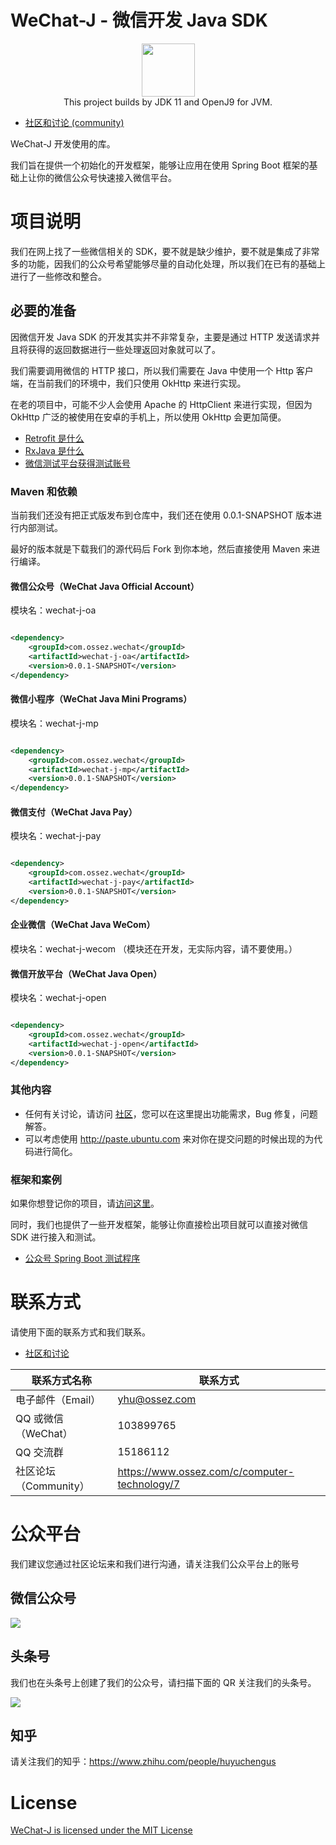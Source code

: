 # WeChat-J - 微信开发 Java SDK

<p align="center">
    <a href="https://github.com/honeymoose">
        <img height=85 src="https://avatars1.githubusercontent.com/u/45009982?s=200&v=4">
    </a>
    <br>This project builds by JDK 11 and OpenJ9 for JVM.
</p>

* [社区和讨论 (community)](https://www.ossez.com/tag/wechat)

WeChat-J 开发使用的库。

我们旨在提供一个初始化的开发框架，能够让应用在使用 Spring Boot 框架的基础上让你的微信公众号快速接入微信平台。

# 项目说明

我们在网上找了一些微信相关的 SDK，要不就是缺少维护，要不就是集成了非常多的功能，因我们的公众号希望能够尽量的自动化处理，所以我们在已有的基础上进行了一些修改和整合。

## 必要的准备

因微信开发 Java SDK 的开发其实并不非常复杂，主要是通过 HTTP 发送请求并且将获得的返回数据进行一些处理返回对象就可以了。

我们需要调用微信的 HTTP 接口，所以我们需要在 Java 中使用一个 Http 客户端，在当前我们的环境中，我们只使用 OkHttp 来进行实现。

在老的项目中，可能不少人会使用 Apache 的 HttpClient 来进行实现，但因为 OkHttp 广泛的被使用在安卓的手机上，所以使用 OkHttp
会更加简便。

* [Retrofit 是什么](https://www.ossez.com/t/retrofit/14302)
* [RxJava 是什么](https://www.ossez.com/t/rxjava/14305)
* [微信测试平台获得测试账号](https://www.ossez.com/t/topic/14281)

### Maven 和依赖

当前我们还没有把正式版发布到仓库中，我们还在使用 0.0.1-SNAPSHOT 版本进行内部测试。

最好的版本就是下载我们的源代码后 Fork 到你本地，然后直接使用 Maven 来进行编译。

#### 微信公众号（WeChat Java Official Account）

模块名：wechat-j-oa

```xml

<dependency>
    <groupId>com.ossez.wechat</groupId>
    <artifactId>wechat-j-oa</artifactId>
    <version>0.0.1-SNAPSHOT</version>
</dependency>
```

#### 微信小程序（WeChat Java Mini Programs）

模块名：wechat-j-mp

```xml

<dependency>
    <groupId>com.ossez.wechat</groupId>
    <artifactId>wechat-j-mp</artifactId>
    <version>0.0.1-SNAPSHOT</version>
</dependency>
```

#### 微信支付（WeChat Java Pay）

模块名：wechat-j-pay

```xml

<dependency>
    <groupId>com.ossez.wechat</groupId>
    <artifactId>wechat-j-pay</artifactId>
    <version>0.0.1-SNAPSHOT</version>
</dependency>
```

#### 企业微信（WeChat Java WeCom）

模块名：wechat-j-wecom （模块还在开发，无实际内容，请不要使用。）

#### 微信开放平台（WeChat Java Open）

模块名：wechat-j-open

```xml

<dependency>
    <groupId>com.ossez.wechat</groupId>
    <artifactId>wechat-j-open</artifactId>
    <version>0.0.1-SNAPSHOT</version>
</dependency>
```

### 其他内容

* 任何有关讨论，请访问 [社区](https://www.ossez.com/tag/wechat)，您可以在这里提出功能需求，Bug 修复，问题解答。
* 可以考虑使用 http://paste.ubuntu.com 来对你在提交问题的时候出现的为代码进行简化。

### 框架和案例

如果你想登记你的项目，请[访问这里](https://www.ossez.com/t/wechat-j-demo/14303)。

同时，我们也提供了一些开发框架，能够让你直接检出项目就可以直接对微信 SDK 进行接入和测试。

* [公众号 Spring Boot 测试程序](https://github.com/honeymoose/WeChat-Official-Account-Spring)

# 联系方式

请使用下面的联系方式和我们联系。

* [社区和讨论](https://www.ossez.com/tag/chat-gpt)

| 联系方式名称           | 联系方式                                          |
|------------------|-----------------------------------------------|
| 电子邮件（Email）      | [yhu@ossez.com](mailto:yhu@ossez.com)         |
| QQ 或微信（WeChat）   | 103899765                                     |
| QQ 交流群           | 15186112                                      |
| 社区论坛 （Community） | https://www.ossez.com/c/computer-technology/7 |

# 公众平台

我们建议您通过社区论坛来和我们进行沟通，请关注我们公众平台上的账号

## 微信公众号

![](https://cdn.ossez.com/img/cwikius/cwikius-qr-wechat-search-w400.png)

## 头条号

我们也在头条号上创建了我们的公众号，请扫描下面的 QR 关注我们的头条号。

![](https://cdn.ossez.com/img/cwikius/cwikus-qr-toutiao.png)

## 知乎

请关注我们的知乎：https://www.zhihu.com/people/huyuchengus

# License

[WeChat-J is licensed under the MIT License](https://src.ossez.com/honeymoose/WeChat-J/src/branch/main/LICENSE)
